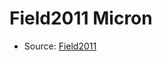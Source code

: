 <a name="material" />

# Field2011 Micron
<script type="application/ld+json">
  {
    "@context": "https://schema.org/",
    "@type": "ChemicalSubstance",
    "http://purl.org/dc/terms/conformsTo":
      {
        "@type": "CreativeWork",
        "@id": "https://bioschemas.org/profiles/ChemicalSubstance/0.4-RELEASE/"
      },
    "@id": "https://egonw.github.io/nanowiki/nanowiki109.html#material",
    "name": "Field2011 Micron",
    "sameAs": "http://127.0.0.1/mediawiki/index.php/Special:URIResolver/Field2011_Micron"
  }
</script>


* Source: [Field2011](http://127.0.0.1/mediawiki/index.php/Special:URIResolver/Field2011)

